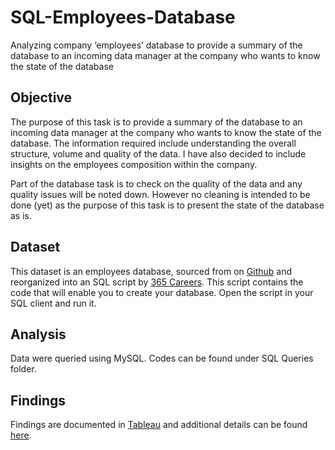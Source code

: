 # SQL-Employees-Database
Analyzing company ‘employees’ database to provide a summary of the database to an incoming data manager at the company who wants to know the state of the database

## Objective
The purpose of this task is to provide a summary of the database to an incoming data manager at the company who wants to know the state of the database. The information required include understanding the overall structure, volume and quality of the data. I have also decided to include insights on the employees composition within the company.

Part of the database task is to check on the quality of the data and any quality issues will be noted down. However no cleaning is intended to be done (yet) as the purpose of this task is to present the state of the database as is.


## Dataset
This dataset is an employees database, sourced from on [Github](https://github.com/datacharmer/test_db) and reorganized into an SQL script by [365 Careers](https://365careers.com/). This script contains the code that will enable you to create your database. Open the script in your SQL client and run it.

## Analysis
Data were queried using MySQL. Codes can be found under SQL Queries folder.

## Findings
Findings are documented in [Tableau](https://public.tableau.com/views/HREmployeeAnalysis_16837472869800/EmployeesDatabase?:language=en-US&:display_count=n&:origin=viz_share_link) and additional details can be found [here](https://www.datadally.com/projects/employees-database-analysis).
